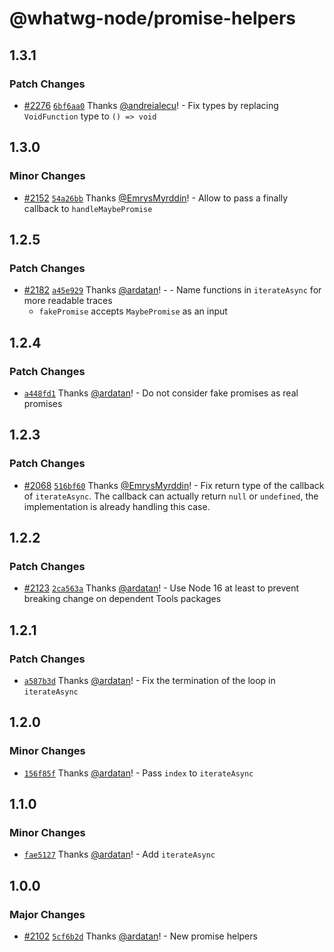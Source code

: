 # @whatwg-node/promise-helpers

## 1.3.1

### Patch Changes

- [#2276](https://github.com/ardatan/whatwg-node/pull/2276)
  [`6bf6aa0`](https://github.com/ardatan/whatwg-node/commit/6bf6aa0b6d4e0c7524aec55fb666147d0862c9b9)
  Thanks [@andreialecu](https://github.com/andreialecu)! - Fix types by replacing `VoidFunction`
  type to `() => void`

## 1.3.0

### Minor Changes

- [#2152](https://github.com/ardatan/whatwg-node/pull/2152)
  [`54a26bb`](https://github.com/ardatan/whatwg-node/commit/54a26bb5c568fdd43945c0050889c1413ebf9391)
  Thanks [@EmrysMyrddin](https://github.com/EmrysMyrddin)! - Allow to pass a finally callback to
  `handleMaybePromise`

## 1.2.5

### Patch Changes

- [#2182](https://github.com/ardatan/whatwg-node/pull/2182)
  [`a45e929`](https://github.com/ardatan/whatwg-node/commit/a45e9290cdc110392d9175d2780c96ad4fd31727)
  Thanks [@ardatan](https://github.com/ardatan)! - - Name functions in `iterateAsync` for more
  readable traces
  - `fakePromise` accepts `MaybePromise` as an input

## 1.2.4

### Patch Changes

- [`a448fd1`](https://github.com/ardatan/whatwg-node/commit/a448fd130ace70f5c65e8ad5a28846a7af8d9777)
  Thanks [@ardatan](https://github.com/ardatan)! - Do not consider fake promises as real promises

## 1.2.3

### Patch Changes

- [#2068](https://github.com/ardatan/whatwg-node/pull/2068)
  [`516bf60`](https://github.com/ardatan/whatwg-node/commit/516bf60b55babd57e1721d404a01c526ec218acf)
  Thanks [@EmrysMyrddin](https://github.com/EmrysMyrddin)! - Fix return type of the callback of
  `iterateAsync`. The callback can actually return `null` or `undefined`, the implementation is
  already handling this case.

## 1.2.2

### Patch Changes

- [#2123](https://github.com/ardatan/whatwg-node/pull/2123)
  [`2ca563a`](https://github.com/ardatan/whatwg-node/commit/2ca563a205d12fa6f0bfe2fec39c838b757f7319)
  Thanks [@ardatan](https://github.com/ardatan)! - Use Node 16 at least to prevent breaking change
  on dependent Tools packages

## 1.2.1

### Patch Changes

- [`a587b3d`](https://github.com/ardatan/whatwg-node/commit/a587b3dd1e8a5791ee01ce90d96d3527e0091f99)
  Thanks [@ardatan](https://github.com/ardatan)! - Fix the termination of the loop in `iterateAsync`

## 1.2.0

### Minor Changes

- [`156f85f`](https://github.com/ardatan/whatwg-node/commit/156f85f0de1c43ee62f745132f315f3dc5b9a42b)
  Thanks [@ardatan](https://github.com/ardatan)! - Pass `index` to `iterateAsync`

## 1.1.0

### Minor Changes

- [`fae5127`](https://github.com/ardatan/whatwg-node/commit/fae5127a1de3aa76c8b1ff21cba9ce7901d47584)
  Thanks [@ardatan](https://github.com/ardatan)! - Add `iterateAsync`

## 1.0.0

### Major Changes

- [#2102](https://github.com/ardatan/whatwg-node/pull/2102)
  [`5cf6b2d`](https://github.com/ardatan/whatwg-node/commit/5cf6b2dbc589f4330c5efdee96356f48e438ae9e)
  Thanks [@ardatan](https://github.com/ardatan)! - New promise helpers
